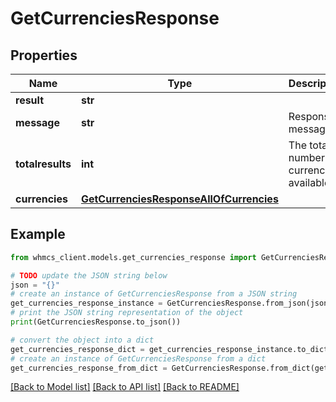 # GetCurrenciesResponse


## Properties

Name | Type | Description | Notes
------------ | ------------- | ------------- | -------------
**result** | **str** |  | [optional] 
**message** | **str** | Response message | [optional] 
**totalresults** | **int** | The total number of currencies available | [optional] 
**currencies** | [**GetCurrenciesResponseAllOfCurrencies**](GetCurrenciesResponseAllOfCurrencies.md) |  | [optional] 

## Example

```python
from whmcs_client.models.get_currencies_response import GetCurrenciesResponse

# TODO update the JSON string below
json = "{}"
# create an instance of GetCurrenciesResponse from a JSON string
get_currencies_response_instance = GetCurrenciesResponse.from_json(json)
# print the JSON string representation of the object
print(GetCurrenciesResponse.to_json())

# convert the object into a dict
get_currencies_response_dict = get_currencies_response_instance.to_dict()
# create an instance of GetCurrenciesResponse from a dict
get_currencies_response_from_dict = GetCurrenciesResponse.from_dict(get_currencies_response_dict)
```
[[Back to Model list]](../README.md#documentation-for-models) [[Back to API list]](../README.md#documentation-for-api-endpoints) [[Back to README]](../README.md)



